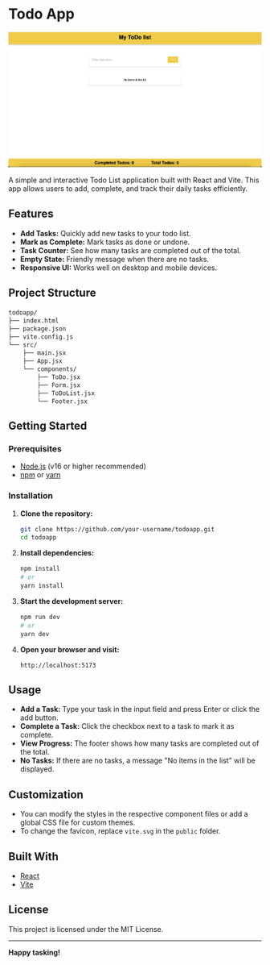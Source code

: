 # Todo App

![Todo App Screenshot](./assets/screenshot.png)

A simple and interactive Todo List application built with React and Vite. This app allows users to add, complete, and track their daily tasks efficiently.

## Features

- **Add Tasks:** Quickly add new tasks to your todo list.
- **Mark as Complete:** Mark tasks as done or undone.
- **Task Counter:** See how many tasks are completed out of the total.
- **Empty State:** Friendly message when there are no tasks.
- **Responsive UI:** Works well on desktop and mobile devices.

## Project Structure

```
todoapp/
├── index.html
├── package.json
├── vite.config.js
└── src/
    ├── main.jsx
    ├── App.jsx
    └── components/
        ├── ToDo.jsx
        ├── Form.jsx
        ├── ToDoList.jsx
        └── Footer.jsx
```

## Getting Started

### Prerequisites

- [Node.js](https://nodejs.org/) (v16 or higher recommended)
- [npm](https://www.npmjs.com/) or [yarn](https://yarnpkg.com/)

### Installation

1. **Clone the repository:**
   ```sh
   git clone https://github.com/your-username/todoapp.git
   cd todoapp
   ```

2. **Install dependencies:**
   ```sh
   npm install
   # or
   yarn install
   ```

3. **Start the development server:**
   ```sh
   npm run dev
   # or
   yarn dev
   ```

4. **Open your browser and visit:**
   ```
   http://localhost:5173
   ```

## Usage

- **Add a Task:** Type your task in the input field and press Enter or click the add button.
- **Complete a Task:** Click the checkbox next to a task to mark it as complete.
- **View Progress:** The footer shows how many tasks are completed out of the total.
- **No Tasks:** If there are no tasks, a message "No items in the list" will be displayed.

## Customization

- You can modify the styles in the respective component files or add a global CSS file for custom themes.
- To change the favicon, replace `vite.svg` in the `public` folder.

## Built With

- [React](https://react.dev/)
- [Vite](https://vitejs.dev/)

## License

This project is licensed under the MIT License.

---

**Happy tasking!**
